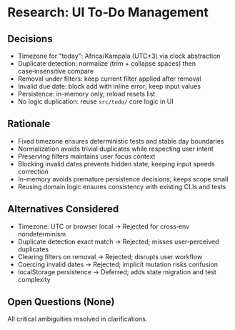 # Research: UI To‑Do Management

## Decisions
- Timezone for "today": Africa/Kampala (UTC+3) via clock abstraction
- Duplicate detection: normalize (trim + collapse spaces) then case‑insensitive compare
- Removal under filters: keep current filter applied after removal
- Invalid due date: block add with inline error; keep input values
- Persistence: in-memory only; reload resets list
- No logic duplication: reuse `src/todo/` core logic in UI

## Rationale
- Fixed timezone ensures deterministic tests and stable day boundaries
- Normalization avoids trivial duplicates while respecting user intent
- Preserving filters maintains user focus context
- Blocking invalid dates prevents hidden state; keeping input speeds correction
- In-memory avoids premature persistence decisions; keeps scope small
- Reusing domain logic ensures consistency with existing CLIs and tests

## Alternatives Considered
- Timezone: UTC or browser local → Rejected for cross‑env nondeterminism
- Duplicate detection exact match → Rejected; misses user‑perceived duplicates
- Clearing filters on removal → Rejected; disrupts user workflow
- Coercing invalid dates → Rejected; implicit mutation risks confusion
- localStorage persistence → Deferred; adds state migration and test complexity

## Open Questions (None)
All critical ambiguities resolved in clarifications.

